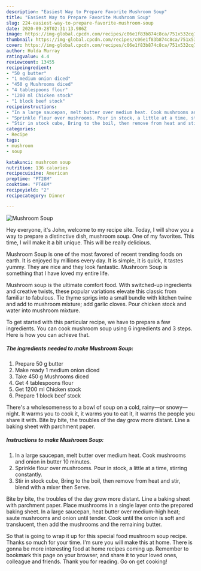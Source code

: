 ```yaml
---
description: "Easiest Way to Prepare Favorite Mushroom Soup"
title: "Easiest Way to Prepare Favorite Mushroom Soup"
slug: 224-easiest-way-to-prepare-favorite-mushroom-soup
date: 2020-09-28T02:31:13.986Z
image: https://img-global.cpcdn.com/recipes/c06e1f83b874c8ca/751x532cq70/mushroom-soup-recipe-main-photo.jpg
thumbnail: https://img-global.cpcdn.com/recipes/c06e1f83b874c8ca/751x532cq70/mushroom-soup-recipe-main-photo.jpg
cover: https://img-global.cpcdn.com/recipes/c06e1f83b874c8ca/751x532cq70/mushroom-soup-recipe-main-photo.jpg
author: Hulda Murray
ratingvalue: 4.4
reviewcount: 13455
recipeingredient:
- "50 g butter"
- "1 medium onion diced"
- "450 g Mushrooms diced"
- "4 tablespoons flour"
- "1200 ml Chicken stock"
- "1 block beef stock"
recipeinstructions:
- "In a large saucepan, melt butter over medium heat. Cook mushrooms and onion in butter 10 minutes."
- "Sprinkle flour over mushrooms. Pour in stock, a little at a time, stirring constantly."
- "Stir in stock cube, Bring to the boil, then remove from heat and stir, blend with a mixer then Serve."
categories:
- Recipe
tags:
- mushroom
- soup

katakunci: mushroom soup 
nutrition: 136 calories
recipecuisine: American
preptime: "PT28M"
cooktime: "PT46M"
recipeyield: "2"
recipecategory: Dinner

---
```



![Mushroom Soup](https://img-global.cpcdn.com/recipes/c06e1f83b874c8ca/751x532cq70/mushroom-soup-recipe-main-photo.jpg)

Hey everyone, it's John, welcome to my recipe site. Today, I will show you a way to prepare a distinctive dish, mushroom soup. One of my favorites. This time, I will make it a bit unique. This will be really delicious.

Mushroom Soup is one of the most favored of recent trending foods on earth. It is enjoyed by millions every day. It is simple, it is quick, it tastes yummy. They are nice and they look fantastic. Mushroom Soup is something that I have loved my entire life.

Mushroom soup is the ultimate comfort food. With switched-up ingredients and creative twists, these popular variations elevate this classic from familiar to fabulous. Tie thyme sprigs into a small bundle with kitchen twine and add to mushroom mixture; add garlic cloves. Pour chicken stock and water into mushroom mixture.


To get started with this particular recipe, we have to prepare a few ingredients. You can cook mushroom soup using 6 ingredients and 3 steps. Here is how you can achieve that.

<!--inarticleads1-->

##### The ingredients needed to make Mushroom Soup:

1. Prepare 50 g butter
1. Make ready 1 medium onion diced
1. Take 450 g Mushrooms diced
1. Get 4 tablespoons flour
1. Get 1200 ml Chicken stock
1. Prepare 1 block beef stock


There&#39;s a wholesomeness to a bowl of soup on a cold, rainy—or snowy—night. It warms you to cook it, it warms you to eat it, it warms the people you share it with. Bite by bite, the troubles of the day grow more distant. Line a baking sheet with parchment paper. 

<!--inarticleads2-->

##### Instructions to make Mushroom Soup:

1. In a large saucepan, melt butter over medium heat. Cook mushrooms and onion in butter 10 minutes.
1. Sprinkle flour over mushrooms. Pour in stock, a little at a time, stirring constantly.
1. Stir in stock cube, Bring to the boil, then remove from heat and stir, blend with a mixer then Serve.


Bite by bite, the troubles of the day grow more distant. Line a baking sheet with parchment paper. Place mushrooms in a single layer onto the prepared baking sheet. In a large saucepan, heat butter over medium-high heat; saute mushrooms and onion until tender. Cook until the onion is soft and translucent, then add the mushrooms and the remaining butter. 

So that is going to wrap it up for this special food mushroom soup recipe. Thanks so much for your time. I'm sure you will make this at home. There is gonna be more interesting food at home recipes coming up. Remember to bookmark this page on your browser, and share it to your loved ones, colleague and friends. Thank you for reading. Go on get cooking!
